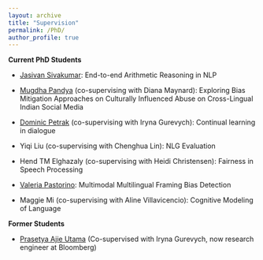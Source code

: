```yaml
---
layout: archive
title: "Supervision"
permalink: /PhD/
author_profile: true
---
```


**Current PhD Students**
- [Jasivan Sivakumar](https://scholar.google.com/citations?user=TTE71A8AAAAJ): End-to-end Arithmetic Reasoning in NLP

- [Mugdha Pandya](https://scholar.google.com/citations?user=bzU8NIUAAAAJ) (co-supervising with Diana Maynard): Exploring Bias Mitigation Approaches on Culturally Influenced Abuse on Cross-Lingual Indian Social Media

- [Dominic Petrak](https://www.dominicpetrak.de/) (co-supervising with Iryna Gurevych): Continual learning in dialogue

- Yiqi Liu (co-supervising with Chenghua Lin): NLG Evaluation

- Hend TM Elghazaly (co-supervising with Heidi Christensen): Fairness in Speech Processing

- [Valeria Pastorino](https://www.researchgate.net/profile/Valeria-Pastorino): Multimodal Multilingual Framing Bias Detection
  
- Maggie Mi (co-supervising with Aline Villavicencio): Cognitive Modeling of Language
    


**Former Students**
- [Prasetya Ajie Utama](https://putama.github.io/) (Co-supervised with Iryna Gurevych, now research engineer at Bloomberg)
